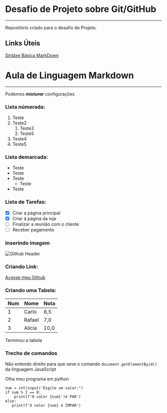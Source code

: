 # Desafio de Projeto sobre Git/GitHub 
---
Repositório criado para o desafio de Projeto.

## Links Úteis
[Sintâxe Básica MarkDown](https://www.markdownguide.org/basic-syntax/)

# Aula de Linguagem Markdown
***
Podemos __*misturar*__ configurações

### Lista númerada:

1. Teste
2. Teste2
   1. Teste3
   2. Teste5
4. Teste4
5. Teste5

### Lista demarcada:

* Teste
* Teste
* Teste
   * Teste
 * Teste

### Lista de Tarefas:
- [x] Criar a página principal
- [x] Criar á pagina da loja
- [ ] Finalizar a reunião com o cliente
- [ ] Receber pagamento

### Inserindo imagem
![Github Header](https://github.com/Carlos-Moraes2/dio-desafio-github-repositorio/assets/113129034/5dd5fe5e-02f7-4124-8ded-969fcbf6796c)

### Criando Link:
[Acesse meu Github](https://github.com/Carlos-Moraes2)

### Criando uma Tabela:
Num | Nome | Nota
---|---|---
1 | Carlo| 8,5
2 | Rafael| 7,0
3 | Alicia| 10,0

Terminou a tabela

### Trecho de comandos

Não entendo direito para que seve o comando `document.getElementByid()` da linguagem JavaScript

Olha meu programa em python
``` 
num = int(input('Digite um valor:")
if num % 2 == 0:
    print(f'O valor {num}')é PAR')
else:
   print(f'O valor {num} é ÍMPAR')
``` 

